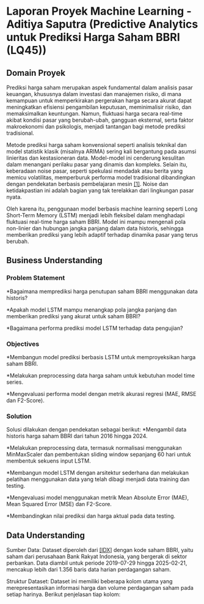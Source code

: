 # Laporan Proyek Machine Learning - Aditiya Saputra (Predictive Analytics untuk Prediksi Harga Saham BBRI (LQ45))

## Domain Proyek

Prediksi harga saham merupakan aspek fundamental dalam analisis pasar keuangan, khususnya dalam investasi dan manajemen risiko, di mana kemampuan untuk memperkirakan pergerakan harga secara akurat dapat meningkatkan efisiensi pengambilan keputusan, meminimalisir risiko, dan memaksimalkan keuntungan. Namun, fluktuasi harga secara real-time akibat kondisi pasar yang berubah-ubah, gangguan eksternal, serta faktor makroekonomi dan psikologis, menjadi tantangan bagi metode prediksi tradisional.

Metode prediksi harga saham konvensional seperti analisis teknikal dan model statistik klasik (misalnya ARIMA) sering kali bergantung pada asumsi linieritas dan kestasioneran data. Model-model ini cenderung kesulitan dalam menangani perilaku pasar yang dinamis dan kompleks. Selain itu, keberadaan noise pasar, seperti spekulasi mendadak atau berita yang memicu volatilitas, memperburuk performa model tradisional dibandingkan dengan pendekatan berbasis pembelajaran mesin [[1]](https://journal.walisongo.ac.id/index.php/square/article/view/5626). Noise dan ketidakpastian ini adalah bagian yang tak terelakkan dari lingkungan pasar nyata.

Oleh karena itu, penggunaan model berbasis machine learning seperti Long Short-Term Memory (LSTM) menjadi lebih fleksibel dalam menghadapi fluktuasi real-time harga saham BBRI. Model ini mampu mengenali pola non-linier dan hubungan jangka panjang dalam data historis, sehingga memberikan prediksi yang lebih adaptif terhadap dinamika pasar yang terus berubah.

## Business Understanding
### Problem Statement
*Bagaimana memprediksi harga penutupan saham BBRI menggunakan data historis?

*Apakah model LSTM mampu menangkap pola jangka panjang dan memberikan prediksi yang akurat untuk saham BBRI?

*Bagaimana performa prediksi model LSTM terhadap data pengujian?

### Objectives
*Membangun model prediksi berbasis LSTM untuk memproyeksikan harga saham BBRI.

*Melakukan preprocessing data harga saham untuk kebutuhan model time series.

*Mengevaluasi performa model dengan metrik akurasi regresi (MAE, RMSE dan F2-Score).

### Solution
Solusi dilakukan dengan pendekatan sebagai berikut:
*Mengambil data historis harga saham BBRI dari tahun 2016 hingga 2024.

*Melakukan preprocessing data, termasuk normalisasi menggunakan MinMaxScaler dan pembentukan sliding window sepanjang 60 hari untuk membentuk sekuens input LSTM.

*Membangun model LSTM dengan arsitektur sederhana dan melakukan pelatihan menggunakan data yang telah dibagi menjadi data training dan testing.

*Mengevaluasi model menggunakan metrik Mean Absolute Error (MAE), Mean Squared Error (MSE) dan F2-Score.

*Membandingkan nilai prediksi dan harga aktual pada data testing.

## Data Understanding
Sumber Data: Dataset diperoleh dari [[IDX]](https://github.com/wildangunawan/Dataset-Saham-IDX/blob/master/Saham/LQ45/BBRI.csv) dengan kode saham BBRI, yaitu saham dari perusahaan Bank Rakyat Indonesia, yang bergerak di sektor perbankan. Data diambil untuk periode 2019-07-29 hingga 2025-02-21, mencakup lebih dari 1.356 baris data harian perdagangan saham.

Struktur Dataset: Dataset ini memiliki beberapa kolom utama yang merepresentasikan informasi harga dan volume perdagangan saham pada setiap harinya. Berikut penjelasan tiap kolom:
